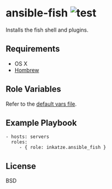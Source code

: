 ansible-fish ![test](https://github.com/inkatze/ansible-fish/workflows/test/badge.svg?branch=main)
=========

Installs the fish shell and plugins.

Requirements
------------

 - OS X
 - [Hombrew](https://brew.sh/)

Role Variables
--------------

Refer to the [default vars file](defaults/main.yml).

Example Playbook
----------------

    - hosts: servers
      roles:
         - { role: inkatze.ansible_fish }

License
-------

BSD
